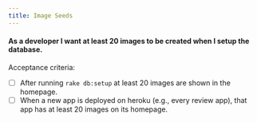 ```yaml
---
title: Image Seeds
---
```


#### As a developer I want at least 20 images to be created when I setup the database.

Acceptance criteria:
- [ ] After running `rake db:setup` at least 20 images are shown in the
  homepage.
- [ ] When a new app is deployed on heroku (e.g., every review app), that app
  has at least 20 images on its homepage.
